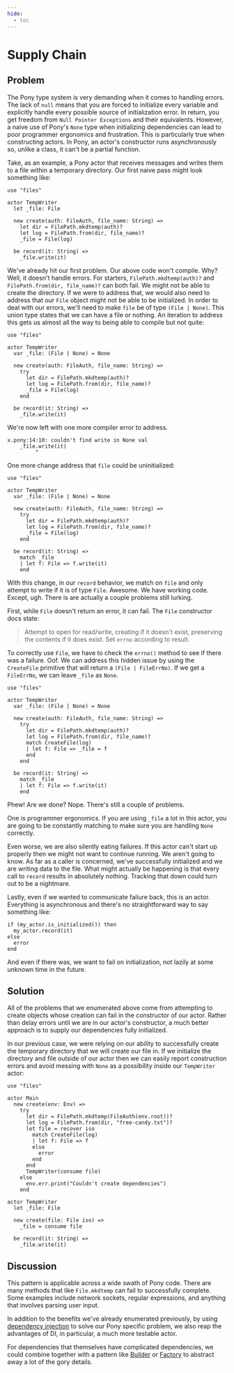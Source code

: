 ```yaml
---
hide:
  - toc
---
```


# Supply Chain

## Problem

The Pony type system is very demanding when it comes to handling errors. The lack of `null` means that you are forced to initialize every variable and explicitly handle every possible source of initialization error. In return, you get freedom from `Null Pointer Exceptions` and their equivalents. However, a naive use of Pony's `None` type when initializing dependencies can lead to poor programmer ergonomics and frustration. This is particularly true when constructing actors. In Pony, an actor's constructor runs asynchronously so, unlike a class, it can't be a partial function.

Take, as an example, a Pony actor that receives messages and writes them to a file within a temporary directory. Our first naive pass might look something like:

```pony
use "files"

actor TempWriter
  let _file: File

  new create(auth: FileAuth, file_name: String) =>
    let dir = FilePath.mkdtemp(auth)?
    let log = FilePath.from(dir, file_name)?
    _file = File(log)

  be record(it: String) =>
    _file.write(it)
```

We've already hit our first problem. Our above code won't compile. Why? Well, it doesn't handle errors. For starters, `FilePath.mkdtemp(auth)?` and `FilePath.from(dir, file_name)?` can both fail. We might not be able to create the directory.  If we were to address that, we would also need to address that our `File` object might not be able to be initialized. In order to deal with our errors, we'll need to make `file` be of type `(File | None)`. This union type states that we can have a file or nothing. An iteration to address this gets us almost all the way to being able to compile but not quite:

```pony
use "files"

actor TempWriter
  var _file: (File | None) = None

  new create(auth: FileAuth, file_name: String) =>
    try
      let dir = FilePath.mkdtemp(auth)?
      let log = FilePath.from(dir, file_name)?
      _file = File(log)
    end

  be record(it: String) =>
    _file.write(it)
```

We're now left with one more compiler error to address.

```text
x.pony:14:10: couldn't find write in None val
    _file.write(it)
         ^
```

One more change address that `file` could be uninitialized:

```pony
use "files"

actor TempWriter
  var _file: (File | None) = None

  new create(auth: FileAuth, file_name: String) =>
    try
      let dir = FilePath.mkdtemp(auth)?
      let log = FilePath.from(dir, file_name)?
      _file = File(log)
    end

  be record(it: String) =>
    match _file
    | let f: File => f.write(it)
    end
```

With this change, in our `record` behavior, we match on `file` and only attempt to write if it is of type `File`. Awesome. We have working code. Except, ugh. There is are actually a couple problems still lurking.

First, while `File` doesn't return an error, it can fail. The `File` constructor docs state:

> Attempt to open for read/write, creating if it doesn't exist, preserving the contents if it does exist.
> Set `errno` according to result.

To correctly use `File`, we have to check the `errno()` method to see if there was a failure. Oof. We can address this hidden issue by using the `CreateFile` primitive that will return a `(File | FileErrNo)`. If we get a `FileErrNo`, we can leave `_file` as `None`.

```pony
use "files"

actor TempWriter
  var _file: (File | None) = None

  new create(auth: FileAuth, file_name: String) =>
    try
      let dir = FilePath.mkdtemp(auth)?
      let log = FilePath.from(dir, file_name)?
      match CreateFile(log)
      | let f: File => _file = f
      end
    end

  be record(it: String) =>
    match _file
    | let f: File => f.write(it)
    end
```

Phew! Are we done? Nope. There's still a couple of problems.

One is programmer ergonomics. If you are using `_file` a lot in this actor, you are going to be constantly matching to make sure you are handling `None` correctly.

Even worse, we are also silently eating failures. If this actor can't start up properly then we might not want to continue running. We aren't going to know. As far as a caller is concerned, we've successfully initialized and we are writing data to the file. What might actually be happening is that every call to `record` results in absolutely nothing. Tracking that down could turn out to be a nightmare.

Lastly, even if we wanted to communicate failure back, this is an actor. Everything is asynchronous and there's no straightforward way to say something like:

```pony
if (my_actor.is_initialized()) then
  my_actor.record(it)
else
  error
end
```

And even if there was, we want to fail on initialization, not lazily at some unknown time in the future.

## Solution

All of the problems that we enumerated above come from attempting to create objects whose creation can fail in the constructor of our actor. Rather than delay errors until we are in our actor's constructor, a much better approach is to supply our dependencies fully initialized.

In our previous case, we were relying on our ability to successfully create the temporary directory that we will create our file in. If we initialize the directory and file outside of our actor then we can easily report construction errors and avoid messing with `None` as a possibility inside our `TempWriter` actor:

```pony
use "files"

actor Main
  new create(env: Env) =>
    try
      let dir = FilePath.mkdtemp(FileAuth(env.root))?
      let log = FilePath.from(dir, "free-candy.txt")?
      let file = recover iso
        match CreateFile(log)
        | let f: File => f
        else
          error
        end
      end
      TempWriter(consume file)
    else
      env.err.print("Couldn't create dependencies")
    end

actor TempWriter
  let _file: File

  new create(file: File iso) =>
    _file = consume file

  be record(it: String) =>
    _file.write(it)
```

## Discussion

This pattern is applicable across a wide swath of Pony code. There are many methods that like `File.mkdtemp` can fail to successfully complete. Some examples include network sockets, regular expressions, and anything that involves parsing user input.

In addition to the benefits we've already enumerated previously, by using [dependency injection](https://en.wikipedia.org/wiki/Dependency_injection) to solve our Pony specific problem, we also reap the advantages of DI, in particular, a much more testable actor.

For dependencies that themselves have complicated dependencies, we could combine together with a pattern like [Builder](https://en.wikipedia.org/wiki/Builder_pattern) or [Factory](https://en.wikipedia.org/wiki/Factory_%28object-oriented_programming%29) to abstract away a lot of the gory details.
